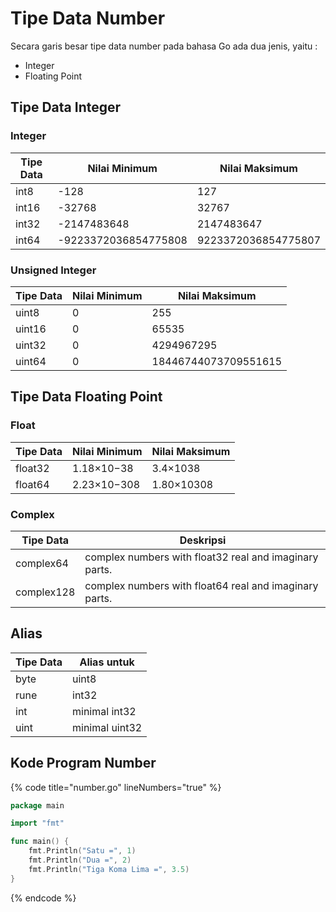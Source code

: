 # Tipe Data Number

Secara garis besar tipe data number pada bahasa Go ada dua jenis, yaitu :

* Integer
* Floating Point

## Tipe Data Integer

### Integer

| Tipe Data | Nilai Minimum        | Nilai Maksimum      |
| --------- | -------------------- | ------------------- |
| int8      | -128                 | 127                 |
| int16     | -32768               | 32767               |
| int32     | -2147483648          | 2147483647          |
| int64     | -9223372036854775808 | 9223372036854775807 |

### Unsigned Integer

| Tipe Data | Nilai Minimum | Nilai Maksimum       |
| --------- | ------------- | -------------------- |
| uint8     | 0             | 255                  |
| uint16    | 0             | 65535                |
| uint32    | 0             | 4294967295           |
| uint64    | 0             | 18446744073709551615 |

## Tipe Data Floating Point

### Float

| Tipe Data | Nilai Minimum | Nilai Maksimum |
| --------- | ------------- | -------------- |
| float32   | 1.18×10−38    | 3.4×1038       |
| float64   | 2.23×10−308   | 1.80×10308     |

### Complex

| Tipe Data  | Deskripsi                                              |
| ---------- | ------------------------------------------------------ |
| complex64  | complex numbers with float32 real and imaginary parts. |
| complex128 | complex numbers with float64 real and imaginary parts. |

## Alias

| Tipe Data | Alias untuk    |
| --------- | -------------- |
| byte      | uint8          |
| rune      | int32          |
| int       | minimal int32  |
| uint      | minimal uint32 |

## Kode Program Number

{% code title="number.go" lineNumbers="true" %}
```go
package main

import "fmt"

func main() {
	fmt.Println("Satu =", 1)
	fmt.Println("Dua =", 2)
	fmt.Println("Tiga Koma Lima =", 3.5)
}
```
{% endcode %}
